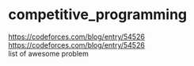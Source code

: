 # competitive_programming
https://codeforces.com/blog/entry/54526  
https://codeforces.com/blog/entry/54526
<br/>
list of awesome problem
